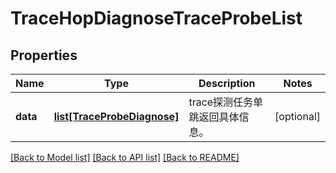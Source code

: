 # TraceHopDiagnoseTraceProbeList

## Properties
Name | Type | Description | Notes
------------ | ------------- | ------------- | -------------
**data** | [**list[TraceProbeDiagnose]**](TraceProbeDiagnose.md) | trace探测任务单跳返回具体信息。 | [optional] 

[[Back to Model list]](../README.md#documentation-for-models) [[Back to API list]](../README.md#documentation-for-api-endpoints) [[Back to README]](../README.md)


